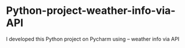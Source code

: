 # Python-project-weather-info-via-API
I developed this Python project on Pycharm  using – weather info via API
